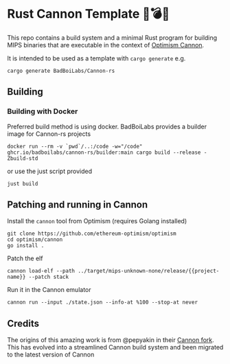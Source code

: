 # Rust Cannon Template 🦀💣💥

This repo contains a build system and a minimal Rust program for building MIPS binaries that are executable in the context of [Optimism Cannon](https://github.com/ethereum-optimism/optimism/tree/develop/cannon). 

It is intended to be used as a template with `cargo generate` e.g.

```shell
cargo generate BadBoiLabs/Cannon-rs
```

## Building

### Building with Docker

Preferred build method is using docker. BadBoiLabs provides a builder image for Cannon-rs projects

```shell
docker run --rm -v `pwd`/..:/code -w="/code" ghcr.io/badboilabs/cannon-rs/builder:main cargo build --release -Zbuild-std 
```

or use the just script provided

```shell
just build
```

## Patching and running in Cannon

Install the `cannon` tool from Optimism (requires Golang installed)

```shell
git clone https://github.com/ethereum-optimism/optimism
cd optimism/cannon
go install .
```

Patch the elf

```shell
cannon load-elf --path ../target/mips-unknown-none/release/{{project-name}} --patch stack
```

Run it in the Cannon emulator

```shell
cannon run --input ./state.json --info-at %100 --stop-at never
```

## Credits

The origins of this amazing work is from @pepyakin in their [Cannon fork](https://github.com/pepyakin/rusty-cannon/). This has evolved into a streamlined Cannon build system and been migrated to the latest version of Cannon
